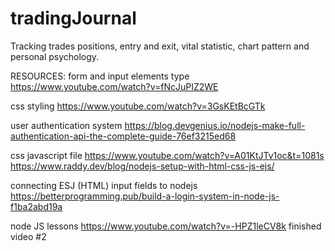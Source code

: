 # tradingJournal
Tracking trades positions, entry and exit, vital statistic, chart pattern and personal psychology.

RESOURCES:
form and input elements type
https://www.youtube.com/watch?v=fNcJuPIZ2WE

css styling
https://www.youtube.com/watch?v=3GsKEtBcGTk

user authentication system
https://blog.devgenius.io/nodejs-make-full-authentication-api-the-complete-guide-76ef3215ed68

css javascript file
https://www.youtube.com/watch?v=A01KtJTv1oc&t=1081s
https://www.raddy.dev/blog/nodejs-setup-with-html-css-js-ejs/

connecting ESJ (HTML) input fields to nodejs
https://betterprogramming.pub/build-a-login-system-in-node-js-f1ba2abd19a

node JS lessons
https://www.youtube.com/watch?v=-HPZ1leCV8k
finished video #2

